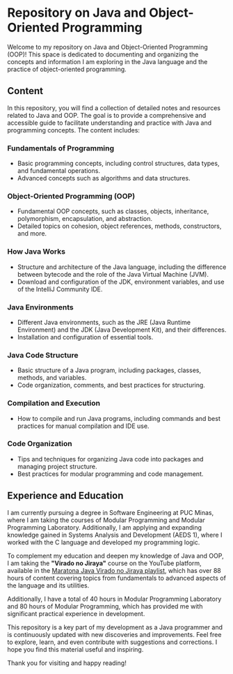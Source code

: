 # Repository on Java and Object-Oriented Programming

Welcome to my repository on Java and Object-Oriented Programming (OOP)! This space is dedicated to documenting and organizing the concepts and information I am exploring in the Java language and the practice of object-oriented programming.

## Content

In this repository, you will find a collection of detailed notes and resources related to Java and OOP. The goal is to provide a comprehensive and accessible guide to facilitate understanding and practice with Java and programming concepts. The content includes:

### Fundamentals of Programming
- Basic programming concepts, including control structures, data types, and fundamental operations.
- Advanced concepts such as algorithms and data structures.

### Object-Oriented Programming (OOP)
- Fundamental OOP concepts, such as classes, objects, inheritance, polymorphism, encapsulation, and abstraction.
- Detailed topics on cohesion, object references, methods, constructors, and more.

### How Java Works
- Structure and architecture of the Java language, including the difference between bytecode and the role of the Java Virtual Machine (JVM).
- Download and configuration of the JDK, environment variables, and use of the IntelliJ Community IDE.

### Java Environments
- Different Java environments, such as the JRE (Java Runtime Environment) and the JDK (Java Development Kit), and their differences.
- Installation and configuration of essential tools.

### Java Code Structure
- Basic structure of a Java program, including packages, classes, methods, and variables.
- Code organization, comments, and best practices for structuring.

### Compilation and Execution
- How to compile and run Java programs, including commands and best practices for manual compilation and IDE use.

### Code Organization
- Tips and techniques for organizing Java code into packages and managing project structure.
- Best practices for modular programming and code management.

## Experience and Education

I am currently pursuing a degree in Software Engineering at PUC Minas, where I am taking the courses of Modular Programming and Modular Programming Laboratory. Additionally, I am applying and expanding knowledge gained in Systems Analysis and Development (AEDS 1), where I worked with the C language and developed my programming logic.

To complement my education and deepen my knowledge of Java and OOP, I am taking the **"Virado no Jiraya"** course on the YouTube platform, available in the [Maratona Java Virado no Jiraya playlist](https://www.youtube.com/watch?v=VKjFuX91G5Q&list=PL62G310vn6nFIsOCC0H-C2infYgwm8SWW), which has over 88 hours of content covering topics from fundamentals to advanced aspects of the language and its utilities.

Additionally, I have a total of 40 hours in Modular Programming Laboratory and 80 hours of Modular Programming, which has provided me with significant practical experience in development.

This repository is a key part of my development as a Java programmer and is continuously updated with new discoveries and improvements. Feel free to explore, learn, and even contribute with suggestions and corrections. I hope you find this material useful and inspiring.

Thank you for visiting and happy reading!
